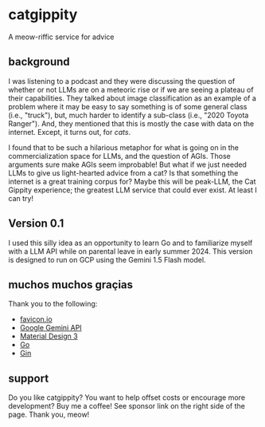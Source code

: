 # catgippity
A meow-riffic service for advice 

## background

I was listening to a podcast and they were discussing the question of whether or not LLMs are on a meteoric rise or if we are seeing a plateau of their capabilities. They talked about image classification as an example of a problem where it may be easy to say something is of some general class (i.e., "truck"), but, much harder to identify a sub-class (i.e., "2020 Toyota Ranger"). And, they mentioned that this is mostly the case with data on the internet. Except, it turns out, for _cats_.

I found that to be such a hilarious metaphor for what is going on in the commercialization space for LLMs, and the question of AGIs. Those arguments sure make AGIs seem improbable! But what if we just needed LLMs to give us light-hearted advice from a cat? Is that something the internet is a great training corpus for? Maybe this will be peak-LLM, the Cat Gippity experience; the greatest LLM service that could ever exist. At least I can try!

## Version 0.1

I used this silly idea as an opportunity to learn Go and to familiarize myself with a LLM API while on parental leave in early summer 2024. This version is designed to run on GCP using the Gemini 1.5 Flash model. 

## muchos muchos graçias

Thank you to the following:

- [favicon.io](favicon.io/)
- [Google Gemini API](https://ai.google.dev/gemini-api)
- [Material Design 3](https://m3.material.io/develop/web)
- [Go](https://go.dev/)
- [Gin](https://gin-gonic.com/)

## support

Do you like catgippity? You want to help offset costs or encourage more development? Buy me a coffee! See sponsor link on the right side of the page. Thank you, meow!